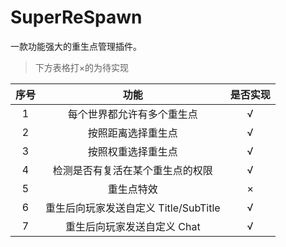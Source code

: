 # SuperReSpawn
一款功能强大的重生点管理插件。 

> 下方表格打×的为待实现

| 序号 | 功能 | 是否实现 |
| :----: | :----: | :----: |
| 1 | 每个世界都允许有多个重生点 | √ |
| 2 | 按照距离选择重生点 | √ |
| 3 | 按照权重选择重生点 | √ |
| 4 | 检测是否有复活在某个重生点的权限 | √ |
| 5 | 重生点特效 | × |
| 6 | 重生后向玩家发送自定义 Title/SubTitle | √ |
| 7 | 重生后向玩家发送自定义 Chat | √ |

